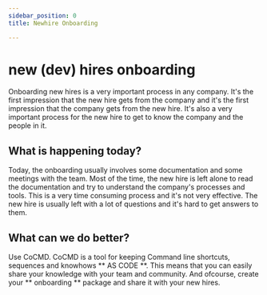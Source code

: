 ```yaml
---
sidebar_position: 0
title: Newhire Onboarding

---
```


# new (dev) hires onboarding

Onboarding new hires is a very important process in any company. It's the first impression that the new hire gets from the company and it's the first impression that the company gets from the new hire. It's also a very important process for the new hire to get to know the company and the people in it.

## What is happening today?

Today, the onboarding usually involves some documentation and some meetings with the team. Most of the time, the new hire is left alone to read the documentation and try to understand the company's processes and tools. This is a very time consuming process and it's not very effective. The new hire is usually left with a lot of questions and it's hard to get answers to them.

## What can we do better?
Use CoCMD. CoCMD is a tool for keeping Command line shortcuts, sequences and knowhows ** AS CODE **. This means that you can easily share your knowledge with your team and community. And ofcourse, create your ** onboarding ** package and share it with your new hires.